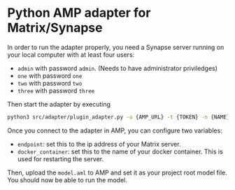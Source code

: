 # Python AMP adapter for Matrix/Synapse
In order to run the adapter properly, you need a Synapse server running on your local computer with at least four users:
* `admin` with password `admin`. (Needs to have administrator priviledges)
* `one` with password `one`
* `two` with password `two`
* `three` with password `three`

Then start the adapter by executing
```sh
python3 src/adapter/plugin_adapter.py -u {AMP_URL} -t {TOKEN} -n {NAME}
```
Once you connect to the adapter in AMP, you can configure two variables:
* `endpoint`: set this to the ip address of your Matrix server.
* `docker_container`: set this to the name of your docker container. This is used for restarting the server.

Then, upload the `model.aml` to AMP and set it as your project root model file. You should now be able to run the model.